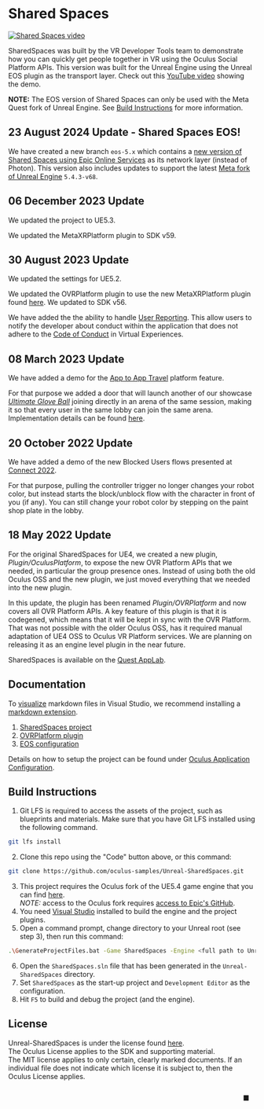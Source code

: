 # Shared Spaces

[![Shared Spaces video](http://img.youtube.com/vi/td8dQxZY9OI/maxresdefault.jpg)](http://www.youtube.com/watch?v=td8dQxZY9OI "Shared Spaces | Oculus Multiplayer Sample")

SharedSpaces was built by the VR Developer Tools team to demonstrate how you can quickly get people together in VR using the Oculus Social Platform APIs. This version was built for the Unreal Engine using the Unreal EOS plugin as the transport layer. Check out this [YouTube video](http://www.youtube.com/watch?v=td8dQxZY9OI "Shared Spaces | Oculus Multiplayer Sample") showing the demo.

**NOTE:** The EOS version of Shared Spaces can only be used with the Meta Quest fork of Unreal Engine. See <a href="#build-instructions">Build Instructions</a> for more information.

## 23 August 2024 Update - Shared Spaces EOS!

We have created a new branch `eos-5.x` which contains a [new version of Shared Spaces using Epic Online Services](https://github.com/oculus-samples/Unreal-SharedSpaces/tree/eos-5.x) as its network layer (instead of Photon). This version also includes updates to support the latest [Meta fork of Unreal Engine](https://github.com/Oculus-VR/UnrealEngine)  `5.4.3-v68`.

## 06 December 2023 Update

We updated the project to UE5.3.

We updated the MetaXRPlatform plugin to SDK v59.

## 30 August 2023 Update

We updated the settings for UE5.2.

We updated the OVRPlatform plugin to use the new MetaXRPlatform plugin found [here](https://developer.oculus.com/downloads/package/unreal-5-platform-sdk-plugin/). We updated to SDK v56.

We have added the the ability to handle [User Reporting](https://developer.oculus.com/resources/reporting-plugin/). This allow users to notify the developer about conduct within the application that does not adhere to the [Code of Conduct](https://developer.oculus.com/resources/vrc-content-3/) in Virtual Experiences.

## 08 March 2023 Update

We have added a demo for the [App to App Travel](https://developer.oculus.com/documentation/unreal/ps-app-to-app-travel/) platform feature.

For that purpose we added a door that will launch another of our showcase [_Ultimate Glove Ball_](https://github.com/oculus-samples/Unity-UltimateGloveBall) joining directly in an arena of the same session, making it so that every user in the same lobby can join the same arena.
Implementation details can be found [here](./Documentation/SharedSpaces.md#6-external-application-portal).

## 20 October 2022 Update

We have added a demo of the new Blocked Users flows presented at
[Connect 2022](https://metaconnect.com/en-us/program/fbc023/).

For that purpose, pulling the controller trigger no longer changes your robot color,
but instead starts the block/unblock flow with the character in front of you (if any).
You can still change your robot color by stepping on the paint shop plate in the lobby.

## 18 May 2022 Update

For the original SharedSpaces for UE4, we created a new plugin, *Plugin/OculusPlatform*, to expose the
new OVR Platform APIs that we needed, in particular the group presence ones.  Instead of using both
the old Oculus OSS and the new plugin, we just moved everything that we needed into the new plugin.

In this update, the plugin has been renamed *Plugin/OVRPlatform* and now covers all OVR Platform APIs.
A key feature of this plugin is that it is codegened, which means that it will be kept in sync with the
OVR Platform.  That was not possible with the older Oculus OSS, has it required manual adaptation of
UE4 OSS to Oculus VR Platform services.  We are planning on releasing it as an engine level plugin in
the near future.

SharedSpaces is available on the [Quest AppLab](https://www.oculus.com/experiences/quest/4540942155998634).

## Documentation

To [visualize](./Documentation/Media/markdown_extension.png) markdown files in Visual Studio, we recommend installing a
[markdown extension](https://marketplace.visualstudio.com/search?term=markdown&target=VS&category=Tools&vsVersion=&subCategory=All&sortBy=Relevance).


1. [SharedSpaces project](./Documentation/SharedSpaces.md "SharedSpaces documentation")
2. [OVRPlatform plugin](./Documentation/SharedSpaces.md#D)
3. [EOS configuration](./Documentation/EOSConfiguration.md)

Details on how to setup the project can be found under [Oculus Application Configuration](./Documentation/SharedSpaces.md#d-oculus-application-configuration).

## Build Instructions

1. Git LFS is required to access the assets of the project, such as blueprints and materials.  Make sure that you have Git LFS installed using the following command.
```sh
git lfs install
```
2. Clone this repo using the "Code" button above, or this command:
```sh
git clone https://github.com/oculus-samples/Unreal-SharedSpaces.git
```
3. This project requires the Oculus fork of the UE5.4 game engine that you can find [here](https://github.com/Oculus-VR/UnrealEngine/tree/oculus-5.4).<br/>*NOTE:* access to the Oculus fork requires [access to Epic's GitHub](https://www.unrealengine.com/en-US/ue-on-github).
4. You need [Visual Studio](https://docs.unrealengine.com/5.4/en-US/setting-up-visual-studio-development-environment-for-cplusplus-projects-in-unreal-engine/) installed to build the engine and the project plugins.
5. Open a command prompt, change directory to your Unreal root (see step 3), then run this command:
```sh
.\GenerateProjectFiles.bat -Game SharedSpaces -Engine <full path to Unreal-SharedSpaces directory>\SharedSpaces.uproject
```
6. Open the `SharedSpaces.sln` file that has been generated in the `Unreal-SharedSpaces` directory.
7. Set `SharedSpaces` as the start-up project and `Development Editor` as the configuration.
8. Hit `F5` to build and debug the project (and the engine).

## License

Unreal-SharedSpaces is under the license found [here](LICENSE).<br/>
The Oculus License applies to the SDK and supporting material.<br/>
The MIT license applies to only certain, clearly marked documents. If an individual file does not indicate which license it is subject to, then the Oculus License applies.<br/>

<div style="text-align: right; padding: 10pt;">&#x25A0;</div>
